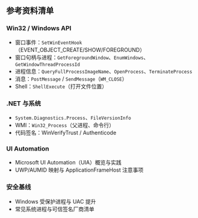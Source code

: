 ## 参考资料清单

### Win32 / Windows API
- 窗口事件：`SetWinEventHook`（EVENT_OBJECT_CREATE/SHOW/FOREGROUND）
- 窗口句柄与进程：`GetForegroundWindow`、`EnumWindows`、`GetWindowThreadProcessId`
- 进程信息：`QueryFullProcessImageName`、`OpenProcess`、`TerminateProcess`
- 消息：`PostMessage` / `SendMessage`（`WM_CLOSE`）
- Shell：`ShellExecute`（打开文件位置）

### .NET 与系统
- `System.Diagnostics.Process`、`FileVersionInfo`
- WMI：`Win32_Process`（父进程、命令行）
- 代码签名：WinVerifyTrust / Authenticode

### UI Automation
- Microsoft UI Automation（UIA）概览与实践
- UWP/AUMID 映射与 ApplicationFrameHost 注意事项

### 安全基线
- Windows 受保护进程与 UAC 提升
- 常见系统进程与可信签名厂商清单


